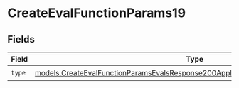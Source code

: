 # CreateEvalFunctionParams19


## Fields

| Field                                                                                                                                                                        | Type                                                                                                                                                                         | Required                                                                                                                                                                     | Description                                                                                                                                                                  |
| ---------------------------------------------------------------------------------------------------------------------------------------------------------------------------- | ---------------------------------------------------------------------------------------------------------------------------------------------------------------------------- | ---------------------------------------------------------------------------------------------------------------------------------------------------------------------------- | ---------------------------------------------------------------------------------------------------------------------------------------------------------------------------- |
| `type`                                                                                                                                                                       | [models.CreateEvalFunctionParamsEvalsResponse200ApplicationJSONResponseBody519Type](../models/createevalfunctionparamsevalsresponse200applicationjsonresponsebody519type.md) | :heavy_check_mark:                                                                                                                                                           | N/A                                                                                                                                                                          |